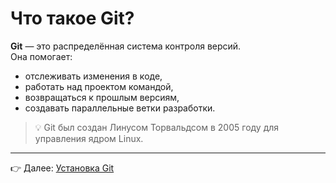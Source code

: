 # Что такое Git?

**Git** — это распределённая система контроля версий.  
Она помогает:
- отслеживать изменения в коде,
- работать над проектом командой,
- возвращаться к прошлым версиям,
- создавать параллельные ветки разработки.

> 💡 Git был создан Линусом Торвальдсом в 2005 году для управления ядром Linux.

---

👉 Далее: [Установка Git](install.md)
